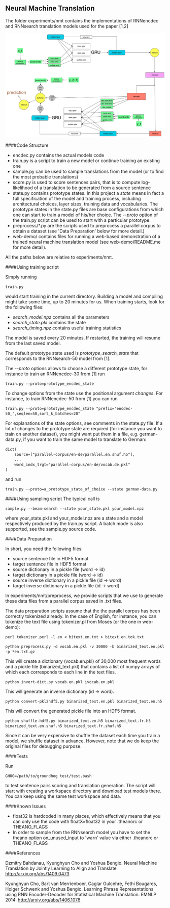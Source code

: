 Neural Machine Translation
--------------------------

The folder experiments/nmt contains the implementations of RNNencdec and
RNNsearch translation models used for the paper [1,2]

![](figures/encdec.jpg)

####Code Structure

- encdec.py contains the actual models code
- train.py is a script to train a new model or continue training an existing one
- sample.py can be used to sample translations from the model (or to find the
  most probable translations)
- score.py is used to score sentences pairs, that is to compute log-likelihood
  of a translation to be generated from a source sentence
- state.py contains prototype states. In this project a *state* means in fact a
  full specification of the model and training process, including architectural
  choices, layer sizes, training data and vocabularies. The prototype states in
  the state.py files are base configurations from which one can start to train a
  model of his/her choice.  The *--proto* option of the train.py script can be
  used to start with a particular prototype.
- preprocess/*.py are the scripts used to preprocess a parallel corpus to obtain
  a dataset (see 'Data Preparation' below for more detail.)
- web-demo/ contains files for running a web-based demonstration of a trained
  neural machine translation model (see web-demo/README.me for more detail).

All the paths below are relative to experiments/nmt.
  
####Using training script

Simply running
```
train.py
```
would start training in the current directory. Building a model and compiling
might take some time, up to 20 minutes for us. When training starts, look for
the following files:

- *search_model.npz* contains all the parameters
- *search_state.pkl* contains the state
- *search_timing.npz* contains useful training statistics

The model is saved every 20 minutes.  If restarted, the training will resume
from the last saved model. 

The default prototype state used is *prototype_search_state* that corresponds to
the RNNsearch-50 model from [1].

The *--proto* options allows to choose a different prototype state, for instance
to train an RNNencdec-30 from [1] run
```
train.py --proto=prototype_encdec_state
```
To change options from the state use the positional argument *changes*. For
instance, to train RNNencdec-50 from [1] you can run
```
train.py --proto=prototype_encdec_state "prefix='encdec-50_',seqlen=50,sort_k_batches=20"
```
For explanations of the state options, see comments in the state.py file. If a
lot of changes to the prototype state are required (for instance you want to
train on another dataset), you might want put them in a file, e.g.
german-data.py, if you want to train the same model to translate to German: 
```
dict(
    source=["parallel-corpus/en-de/parallel.en.shuf.h5"],
    ...
    word_indx_trgt="parallel-corpus/en-de/vocab.de.pkl"
)
```
and run
```
train.py --proto=a_prototype_state_of_choice --state german-data.py 
```

####Using sampling script
The typical call is
```
sample.py --beam-search --state your_state.pkl your_model.npz 
```
where your_state.pkl and your_model.npz are a state and a model respectively
produced by the train.py script.  A batch mode is also supported, see the
sample.py source code.

####Data Preparation

In short, you need the following files:
- source sentence file in HDF5 format
- target sentence file in HDF5 format
- source dictionary in a pickle file (word -> id)
- target dictionary in a pickle file (word -> id)
- source inverse dictionary in a pickle file (id -> word)
- target inverse dictionary in a pickle file (id -> word)

In experiments/nmt/preprocess, we provide scripts that we use to generate these
data files from a parallel corpus saved in .txt files. 

The data preparation scripts assume that the the parallel corpus has been
correctly tokenized already. In the case of English, for instance, you can
tokenize the text file using tokenizer.pl from Moses (or the one in web-demo):
```
perl tokenizer.perl -l en < bitext.en.txt > bitext.en.tok.txt
```

```
python preprocess.py -d vocab.en.pkl -v 30000 -b binarized_text.en.pkl -p *en.txt.gz
```
This will create a dictionary (vocab.en.pkl) of 30,000 most frequent words and a
pickle file (binarized_text.pkl) that contains a list of numpy arrays of which
each corresponds to each line in the text files. 
```
python invert-dict.py vocab.en.pkl ivocab.en.pkl
```
This will generate an inverse dictionary (id -> word).
```
python convert-pkl2hdf5.py binarized_text.en.pkl binarized_text.en.h5
```
This will convert the generated pickle file into an HDF5 format. 
```
python shuffle-hdf5.py binarized_text.en.h5 binarized_text.fr.h5 binarized_text.en.shuf.h5 binarized_text.fr.shuf.h5
```
Since it can be very expensive to shuffle the dataset each time you train a
model, we shuffle dataset in advance. However, note that we do keep the original
files for debugging purpose.

####Tests

Run
```
GHOG=/path/to/groundhog test/test.bash
```
to test sentence pairs scoring and translation generation. The script will start with creating 
a workspace directory and download test models there. You can keep using the same test workspace
and data.

####Known Issues

- float32 is hardcoded in many places, which effectively means that you can only 
  use the code with floatX=float32 in your .theanorc or THEANO_FLAGS
- In order to sample from the RNNsearch model you have to set the theano option on_unused_input to 'warn' 
  value via either .theanorc or THEANO_FLAGS

####References

Dzmitry Bahdanau, Kyunghyun Cho and Yoshua Bengio. 
Neural Machine Translation by Jointly Learning to Align and Translate
http://arxiv.org/abs/1409.0473

Kyunghyun Cho, Bart van Merrienboer, Caglar Gulcehre, Fethi Bougares, Holger Schwenk and Yoshua Bengio.
Learning Phrase Representations using RNN Encoder-Decoder for Statistical Machine Translation.
EMNLP 2014. http://arxiv.org/abs/1406.1078

